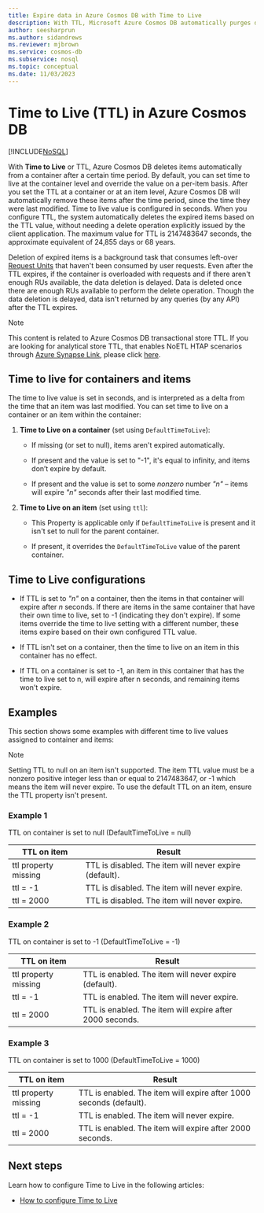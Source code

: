 ```yaml
---
title: Expire data in Azure Cosmos DB with Time to Live
description: With TTL, Microsoft Azure Cosmos DB automatically purges documents from the system after a period of time.
author: seesharprun
ms.author: sidandrews
ms.reviewer: mjbrown
ms.service: cosmos-db
ms.subservice: nosql
ms.topic: conceptual
ms.date: 11/03/2023
---
```

# Time to Live (TTL) in Azure Cosmos DB
[!INCLUDE[NoSQL](../includes/appliesto-nosql.md)]

With **Time to Live** or TTL, Azure Cosmos DB deletes items automatically from a container after a certain time period. By default, you can set time to live at the container level and override the value on a per-item basis. After you set the TTL at a container or at an item level, Azure Cosmos DB will automatically remove these items after the time period, since the time they were last modified. Time to live value is configured in seconds. When you configure TTL, the system automatically deletes the expired items based on the TTL value, without needing a delete operation explicitly issued by the client application. The maximum value for TTL is 2147483647 seconds, the approximate equivalent of 24,855 days or 68 years.

Deletion of expired items is a background task that consumes left-over [Request Units](../request-units.md) that haven't been consumed by user requests. Even after the TTL expires, if the container is overloaded with requests and if there aren't enough RUs available, the data deletion is delayed. Data is deleted once there are enough RUs available to perform the delete operation. Though the data deletion is delayed, data isn't returned by any queries (by any API) after the TTL expires.

> [!NOTE]
> This content is related to Azure Cosmos DB transactional store TTL. If you are looking for analytical store TTL, that enables NoETL HTAP scenarios through [Azure Synapse Link](../synapse-link.md), please click [here](../analytical-store-introduction.md#analytical-ttl).

## Time to live for containers and items

The time to live value is set in seconds, and is interpreted as a delta from the time that an item was last modified. You can set time to live on a container or an item within the container:

1. **Time to Live on a container** (set using `DefaultTimeToLive`):

   - If missing (or set to null), items aren't expired automatically.

   - If present and the value is set to "-1", it's equal to infinity, and items don’t expire by default.

   - If present and the value is set to some *nonzero* number *"n"* – items will expire *"n"* seconds after their last modified time.

2. **Time to Live on an item** (set using `ttl`):

   - This Property is applicable only if `DefaultTimeToLive` is present and it isn't set to null for the parent container.

   - If present, it overrides the `DefaultTimeToLive` value of the parent container.

## Time to Live configurations

- If TTL is set to *"n"* on a container, then the items in that container will expire after *n* seconds. If there are items in the same container that have their own time to live, set to -1 (indicating they don't expire). If some items override the time to live setting with a different number, these items expire based on their own configured TTL value.

- If TTL isn't set on a container, then the time to live on an item in this container has no effect.

- If TTL on a container is set to -1, an item in this container that has the time to live set to n, will expire after n seconds, and remaining items won't expire.

## Examples

This section shows some examples with different time to live values assigned to container and items:

> [!NOTE]
> Setting TTL to null on an item isn't supported. The item TTL value must be a nonzero positive integer less than or equal to 2147483647, or -1 which means the item will never expire. To use the default TTL on an item, ensure the TTL property isn't present.

### Example 1

TTL on container is set to null (DefaultTimeToLive = null)

|TTL on item| Result|
|---|---|
|ttl property missing |TTL is disabled. The item will never expire (default).|
|ttl = -1|TTL is disabled. The item will never expire.|
|ttl = 2000|TTL is disabled. The item will never expire.|

### Example 2

TTL on container is set to -1 (DefaultTimeToLive = -1)

|TTL on item| Result|
|---|---|
|ttl property missing |TTL is enabled. The item will never expire (default).|
|ttl = -1|TTL is enabled. The item will never expire.|
|ttl = 2000|TTL is enabled. The item will expire after 2000 seconds.|

### Example 3

TTL on container is set to 1000 (DefaultTimeToLive = 1000)

|TTL on item| Result|
|---|---|
|ttl property missing |TTL is enabled. The item will expire after 1000 seconds (default).|
|ttl = -1|TTL is enabled. The item will never expire.|
|ttl = 2000|TTL is enabled. The item will expire after 2000 seconds.|

## Next steps

Learn how to configure Time to Live in the following articles:

- [How to configure Time to Live](how-to-time-to-live.md)
